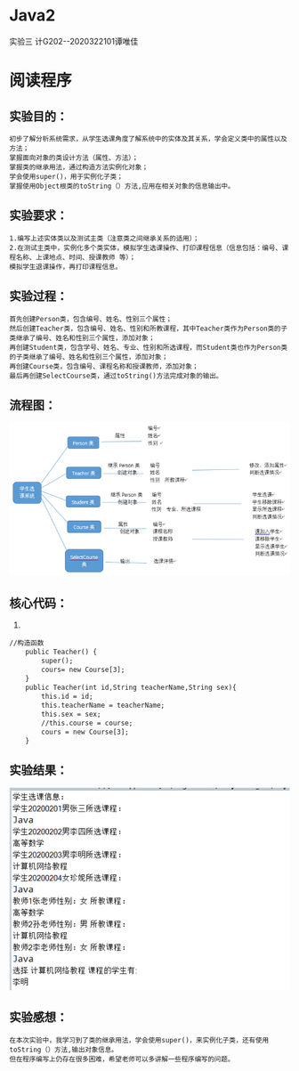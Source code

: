 # Java2
实验三
计G202--2020322101谭唯佳
# 阅读程序
## 实验目的：
```
初步了解分析系统需求，从学生选课角度了解系统中的实体及其关系，学会定义类中的属性以及方法；
掌握面向对象的类设计方法（属性、方法）；
掌握类的继承用法，通过构造方法实例化对象；
学会使用super()，用于实例化子类；
掌握使用Object根类的toString（）方法,应用在相关对象的信息输出中。
```
## 实验要求：
```
1.编写上述实体类以及测试主类（注意类之间继承关系的适用）；
2.在测试主类中，实例化多个类实体，模拟学生选课操作、打印课程信息（信息包括：编号、课程名称、上课地点、时间、授课教师 等）；
模拟学生退课操作，再打印课程信息。
```
## 实验过程：
```
首先创建Person类，包含编号、姓名、性别三个属性；
然后创建Teacher类，包含编号、姓名、性别和所教课程，其中Teacher类作为Person类的子类继承了编号、姓名和性别三个属性，添加对象；
再创建Student类，包含学号、姓名、专业、性别和所选课程，而Student类也作为Person类的子类继承了编号、姓名和性别三个属性，添加对象；
再创建Course类，包含编号、课程名称和授课教师，添加对象；
最后再创建SelectCourse类，通过toString()方法完成对象的输出。
```
## 流程图：
![images](https://github.com/tan-weijia/Java2/blob/main/images/liuchengtu.png)
## 核心代码：
1.
```
//构造函数
    public Teacher() {
        super();
        cours= new Course[3];
    }
    public Teacher(int id,String teacherName,String sex){
        this.id = id;
        this.teacherName = teacherName;
        this.sex = sex;
        //this.course = course;
        cours = new Course[3];
    }
```
## 实验结果：

![images](https://github.com/tan-weijia/Java2/blob/main/images/yunxingjieguo.png)

## 实验感想：
```
在本次实验中，我学习到了类的继承用法，学会使用super()，来实例化子类，还有使用toString（）方法,输出对象信息。
但在程序编写上仍存在很多困难，希望老师可以多讲解一些程序编写的问题。
```


